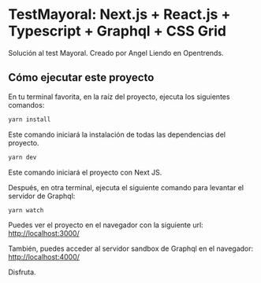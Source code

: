 # TestMayoral: Next.js + React.js + Typescript + Graphql + CSS Grid

Solución al test Mayoral. Creado por Angel Liendo en Opentrends.

## Cómo ejecutar este proyecto

En tu terminal favorita, en la raíz del proyecto, ejecuta los siguientes comandos:

```bash
yarn install
```

Este comando iniciará la instalación de todas las dependencias del proyecto.

```bash
yarn dev
```

Este comando iniciará el proyecto con Next JS.

Después, en otra terminal, ejecuta el siguiente comando para levantar el servidor de Graphql:

```bash
yarn watch
```

Puedes ver el proyecto en el navegador con la siguiente url: [http://localhost:3000/](http://localhost:3000/)

También, puedes acceder al servidor sandbox de Graphql en el navegador: [http://localhost:4000/](http://localhost:4000/)

Disfruta.

